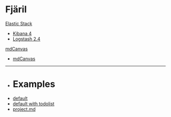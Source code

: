 # Fj&auml;ril

[Elastic Stack]( )

 - [Kibana 4]( gettingStartedKibana4.md )
 - [Logstash 2.4]( gettingStartedLogstash2.4.md )

[mdCanvas]( )

 - [mdCanvas]( mdc/index.md )
 - - - -
 - # Examples
 - [default]( mdc/mdCanvas.html )
 - [default with todolist]( mdc/mdCanvas.html?md=mdCanvasWithTodo )
 - [project.md]( mdc/mdCanvas.html?md=project )
